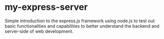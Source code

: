 # my-express-server
Simple introduction to the express.js framework using node.js to test out basic functionalities and capabilities to better understand the backend and server-side of web development.
